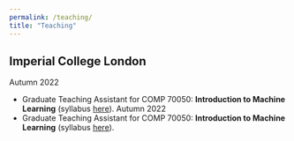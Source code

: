 ```yaml
---
permalink: /teaching/
title: "Teaching"
---
```


## Imperial College London
Autumn 2022
- Graduate Teaching Assistant for COMP 70050: **Introduction to Machine Learning** (syllabus [here](https://intro2ml.pages.doc.ic.ac.uk/autumn2021/)).
Autumn 2022
- Graduate Teaching Assistant for COMP 70050: **Introduction to Machine Learning** (syllabus [here](https://intro2ml.pages.doc.ic.ac.uk/autumn2022/)). 
